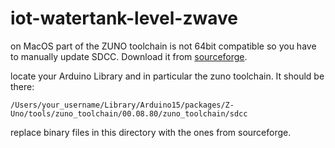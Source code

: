 # iot-watertank-level-zwave

on MacOS part of the ZUNO toolchain is not 64bit compatible so you have to manually update SDCC. 
Download it from [sourceforge](https://sourceforge.net/projects/sdcc/).

locate your Arduino Library and in particular the zuno toolchain. It should be there: 

```
/Users/your_username/Library/Arduino15/packages/Z-Uno/tools/zuno_toolchain/00.08.80/zuno_toolchain/sdcc
```

replace binary files in this directory with the ones from sourceforge. 
